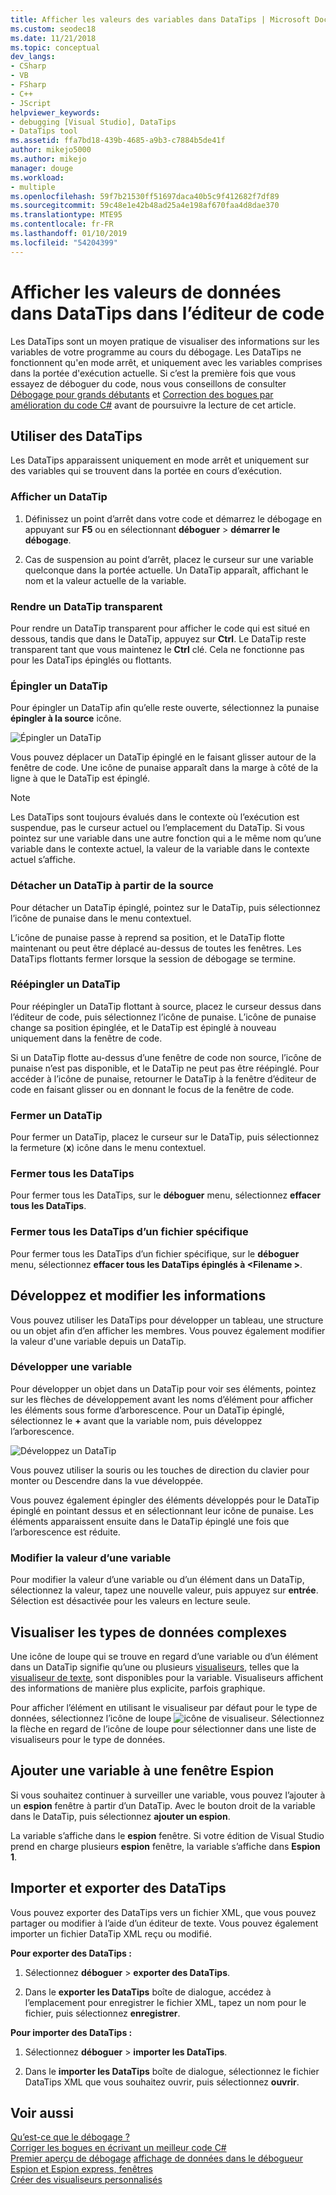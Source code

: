 ```yaml
---
title: Afficher les valeurs des variables dans DataTips | Microsoft Docs
ms.custom: seodec18
ms.date: 11/21/2018
ms.topic: conceptual
dev_langs:
- CSharp
- VB
- FSharp
- C++
- JScript
helpviewer_keywords:
- debugging [Visual Studio], DataTips
- DataTips tool
ms.assetid: ffa7bd18-439b-4685-a9b3-c7884b5de41f
author: mikejo5000
ms.author: mikejo
manager: douge
ms.workload:
- multiple
ms.openlocfilehash: 59f7b21530ff51697daca40b5c9f412682f7df89
ms.sourcegitcommit: 59c48e1e42b48ad25a4e198af670faa4d8dae370
ms.translationtype: MTE95
ms.contentlocale: fr-FR
ms.lasthandoff: 01/10/2019
ms.locfileid: "54204399"
---
```

# <a name="view-data-values-in-datatips-in-the-code-editor"></a>Afficher les valeurs de données dans DataTips dans l’éditeur de code

Les DataTips sont un moyen pratique de visualiser des informations sur les variables de votre programme au cours du débogage. Les DataTips ne fonctionnent qu'en mode arrêt, et uniquement avec les variables comprises dans la portée d'exécution actuelle. Si c’est la première fois que vous essayez de déboguer du code, nous vous conseillons de consulter [Débogage pour grands débutants](../debugger/debugging-absolute-beginners.md) et [Correction des bogues par amélioration du code C#](../debugger/write-better-code-with-visual-studio.md) avant de poursuivre la lecture de cet article.
  
## <a name="work-with-datatips"></a>Utiliser des DataTips

Les DataTips apparaissent uniquement en mode arrêt et uniquement sur des variables qui se trouvent dans la portée en cours d’exécution.

### <a name="display-a-datatip"></a>Afficher un DataTip  
  
1. Définissez un point d’arrêt dans votre code et démarrez le débogage en appuyant sur **F5** ou en sélectionnant **déboguer** > **démarrer le débogage**.
  
1. Cas de suspension au point d’arrêt, placez le curseur sur une variable quelconque dans la portée actuelle. Un DataTip apparaît, affichant le nom et la valeur actuelle de la variable.

### <a name="make-a-datatip-transparent"></a>Rendre un DataTip transparent  

Pour rendre un DataTip transparent pour afficher le code qui est situé en dessous, tandis que dans le DataTip, appuyez sur **Ctrl**. Le DataTip reste transparent tant que vous maintenez le **Ctrl** clé. Cela ne fonctionne pas pour les DataTips épinglés ou flottants.  
### <a name="pin-a-datatip"></a>Épingler un DataTip

Pour épingler un DataTip afin qu’elle reste ouverte, sélectionnez la punaise **épingler à la source** icône. 

![Épingler un DataTip](../debugger/media/dbg-tips-data-tips-pinned.png "épingler un DataTip")

Vous pouvez déplacer un DataTip épinglé en le faisant glisser autour de la fenêtre de code. Une icône de punaise apparaît dans la marge à côté de la ligne à que le DataTip est épinglé. 

>[!NOTE]
>Les DataTips sont toujours évalués dans le contexte où l’exécution est suspendue, pas le curseur actuel ou l’emplacement du DataTip. Si vous pointez sur une variable dans une autre fonction qui a le même nom qu’une variable dans le contexte actuel, la valeur de la variable dans le contexte actuel s’affiche.
  
### <a name="unpin-a-datatip-from-source"></a>Détacher un DataTip à partir de la source

Pour détacher un DataTip épinglé, pointez sur le DataTip, puis sélectionnez l’icône de punaise dans le menu contextuel. 

L’icône de punaise passe à reprend sa position, et le DataTip flotte maintenant ou peut être déplacé au-dessus de toutes les fenêtres. Les DataTips flottants fermer lorsque la session de débogage se termine.  
  
### <a name="repin-a-datatip"></a>Réépingler un DataTip  
  
Pour réépingler un DataTip flottant à source, placez le curseur dessus dans l’éditeur de code, puis sélectionnez l’icône de punaise. L’icône de punaise change sa position épinglée, et le DataTip est épinglé à nouveau uniquement dans la fenêtre de code. 

Si un DataTip flotte au-dessus d’une fenêtre de code non source, l’icône de punaise n’est pas disponible, et le DataTip ne peut pas être réépinglé. Pour accéder à l’icône de punaise, retourner le DataTip à la fenêtre d’éditeur de code en faisant glisser ou en donnant le focus de la fenêtre de code. 
  
### <a name="close-a-datatip"></a>Fermer un DataTip  
  
Pour fermer un DataTip, placez le curseur sur le DataTip, puis sélectionnez la fermeture (**x**) icône dans le menu contextuel.  
  
### <a name="close-all-datatips"></a>Fermer tous les DataTips  
  
Pour fermer tous les DataTips, sur le **déboguer** menu, sélectionnez **effacer tous les DataTips**.  
  
### <a name="close-all-datatips-for-a-specific-file"></a>Fermer tous les DataTips d’un fichier spécifique  
  
Pour fermer tous les DataTips d’un fichier spécifique, sur le **déboguer** menu, sélectionnez **effacer tous les DataTips épinglés à \<Filename >**.  
  
## <a name="expand-and-edit-information"></a>Développez et modifier les informations  
Vous pouvez utiliser les DataTips pour développer un tableau, une structure ou un objet afin d’en afficher les membres. Vous pouvez également modifier la valeur d'une variable depuis un DataTip.  
  
### <a name="expand-a-variable"></a>Développer une variable

Pour développer un objet dans un DataTip pour voir ses éléments, pointez sur les flèches de développement avant les noms d’élément pour afficher les éléments sous forme d’arborescence. Pour un DataTip épinglé, sélectionnez le **+** avant que la variable nom, puis développez l’arborescence. 

![Développez un DataTip](../debugger/media/dbg-tour-data-tips.png "développez un DataTip")

Vous pouvez utiliser la souris ou les touches de direction du clavier pour monter ou Descendre dans la vue développée. 

Vous pouvez également épingler des éléments développés pour le DataTip épinglé en pointant dessus et en sélectionnant leur icône de punaise. Les éléments apparaissent ensuite dans le DataTip épinglé une fois que l’arborescence est réduite. 

### <a name="edit-the-value-of-a-variable"></a>Modifier la valeur d’une variable

Pour modifier la valeur d’une variable ou d’un élément dans un DataTip, sélectionnez la valeur, tapez une nouvelle valeur, puis appuyez sur **entrée**. Sélection est désactivée pour les valeurs en lecture seule.  

## <a name="visualize-complex-data-types"></a>Visualiser les types de données complexes  

Une icône de loupe qui se trouve en regard d’une variable ou d’un élément dans un DataTip signifie qu’une ou plusieurs [visualiseurs](../debugger/create-custom-visualizers-of-data.md), telles que la [visualiseur de texte](../debugger/string-visualizer-dialog-box.md), sont disponibles pour la variable. Visualiseurs affichent des informations de manière plus explicite, parfois graphique.
  
Pour afficher l’élément en utilisant le visualiseur par défaut pour le type de données, sélectionnez l’icône de loupe ![icône de visualiseur](../debugger/media/dbg-tips-visualizer-icon.png "icône de visualiseur"). Sélectionnez la flèche en regard de l’icône de loupe pour sélectionner dans une liste de visualiseurs pour le type de données.  

## <a name="add-a-variable-to-a-watch-window"></a>Ajouter une variable à une fenêtre Espion  

Si vous souhaitez continuer à surveiller une variable, vous pouvez l’ajouter à un **espion** fenêtre à partir d’un DataTip. Avec le bouton droit de la variable dans le DataTip, puis sélectionnez **ajouter un espion**. 

La variable s’affiche dans le **espion** fenêtre. Si votre édition de Visual Studio prend en charge plusieurs **espion** fenêtre, la variable s’affiche dans **Espion 1**. 
  
## <a name="import-and-export-datatips"></a>Importer et exporter des DataTips  

Vous pouvez exporter des DataTips vers un fichier XML, que vous pouvez partager ou modifier à l’aide d’un éditeur de texte. Vous pouvez également importer un fichier DataTip XML reçu ou modifié. 
  
**Pour exporter des DataTips :** 
  
1. Sélectionnez **déboguer** > **exporter des DataTips**.  
   
1. Dans le **exporter les DataTips** boîte de dialogue, accédez à l’emplacement pour enregistrer le fichier XML, tapez un nom pour le fichier, puis sélectionnez **enregistrer**.  
  
**Pour importer des DataTips :** 
  
1. Sélectionnez **déboguer** > **importer les DataTips**.  
   
1. Dans le **importer les DataTips** boîte de dialogue, sélectionnez le fichier DataTips XML que vous souhaitez ouvrir, puis sélectionnez **ouvrir**.  

## <a name="see-also"></a>Voir aussi  
 [Qu’est-ce que le débogage ?](../debugger/what-is-debugging.md)  
 [Corriger les bogues en écrivant un meilleur code C#](../debugger/write-better-code-with-visual-studio.md)  
 [Premier aperçu de débogage](../debugger/debugger-feature-tour.md) [affichage de données dans le débogueur](../debugger/viewing-data-in-the-debugger.md)   
 [Espion et Espion express, fenêtres](../debugger/watch-and-quickwatch-windows.md)   
 [Créer des visualiseurs personnalisés](../debugger/create-custom-visualizers-of-data.md)   
